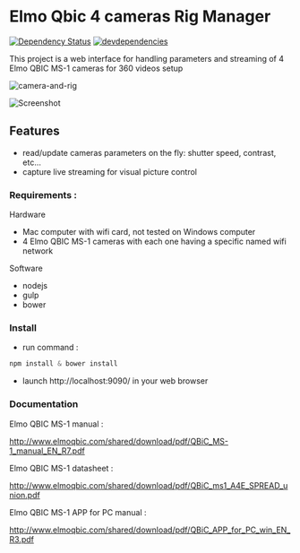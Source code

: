 # Elmo Qbic 4 cameras Rig Manager
[![Dependency Status](https://david-dm.org/vogloblinsky/elmo-qbic-4-cam-rig-manager.png)](https://david-dm.org/vogloblinsky/elmo-qbic-4-cam-rig-manager)
[![devdependencies](https://david-dm.org/vogloblinsky/elmo-qbic-4-cam-rig-manager/dev-status.png)](https://david-dm.org/vogloblinsky/elmo-qbic-4-cam-rig-manager#info=devDependencies)

This project is a web interface for handling parameters and streaming of 4 Elmo QBIC MS-1 cameras for 360 videos setup

![camera-and-rig](/../master/camera-and-rig.jpg?raw=true)

![Screenshot](/../master/about.jpg?raw=true)

## Features

- read/update cameras parameters on the fly: shutter speed, contrast, etc...
- capture live streaming for visual picture control

### Requirements :

Hardware

- Mac computer with wifi card, not tested on Windows computer
- 4 Elmo QBIC MS-1 cameras with each one having a specific named wifi network

Software

- nodejs
- gulp
- bower

### Install

- run command :

``` javascript
npm install & bower install
```

- launch http://localhost:9090/ in your web browser

### Documentation

Elmo QBIC MS-1 manual :

http://www.elmoqbic.com/shared/download/pdf/QBiC_MS-1_manual_EN_R7.pdf

Elmo QBIC MS-1 datasheet :

http://www.elmoqbic.com/shared/download/pdf/QBiC_ms1_A4E_SPREAD_union.pdf

Elmo QBIC MS-1 APP for PC manual :

http://www.elmoqbic.com/shared/download/pdf/QBiC_APP_for_PC_win_EN_R3.pdf